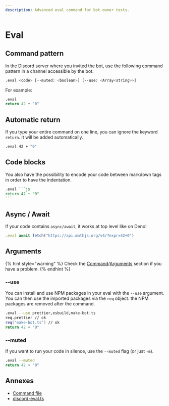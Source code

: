 ```yaml
---
description: Advanced eval command for bot owner tests.
---
```


# Eval

## Command pattern

In the Discord server where you invited the bot, use the following command pattern in a channel accessible by the bot.

```bash
.eval <code> [--muted: <boolean>] [--use: <Array<string>>]
```

For example:

```bash
.eval
return 42 + "0"
```

## Automatic return

If you type your entire command on one line, you can ignore the keyword `return`. It will be added automatically.

```bash
.eval 42 + "0"
```

## Code blocks

You also have the possibility to encode your code between markdown tags in order to have the indentation.

````haskell
.eval ```js
return 42 + "0"
```
````

## Async / Await

If your code contains `async/await`, it works at top level like on Deno!

```javascript
.eval await fetch("https://api.mathjs.org/v4/?expr=42+0")
```

## Arguments

{% hint style="warning" %}
Check the [Command](../usage-1/create-a-command.md)/[Arguments](../usage-1/create-a-command.md#arguments) section if you have a problem.
{% endhint %}

### --use

You can install and use NPM packages in your eval with the `--use` argument. You can then use the imported packages via the `req` object. the NPM packages are removed after the command.

```bash
.eval --use prettier,esbuild,make-bot.ts
req.prettier // ok
req["make-bot.ts"] // ok
return 42 + "0"
```

### --muted

If you want to run your code in silence, use the `--muted` flag (or just `-m`).

```bash
.eval --muted
return 42 + "0"
```

## Annexes

* [Command file](https://github.com/bot-ts/framework/blob/master/src/commands/eval.ts)
* [discord-eval.ts](https://www.npmjs.com/package/discord-eval.ts)
